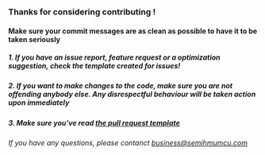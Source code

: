 ### Thanks for considering contributing !

#### Make sure your commit messages are as clean as possible to have it to be taken seriously

##### 1. If you have an issue report, feature request or a optimization suggestion, check the template created for issues!

##### 2. If you want to make changes to the code, make sure you are not offending anybody else. Any disrespectful behaviour will be taken action upon immediately

##### 3. Make sure you've read <a href=https://github.com/semihM/Matrices/blob/master/PULL_REQUEST_TEMPLATE.md>the pull request template </a>
###### If you have any questions, please contanct business@semihmumcu.com
